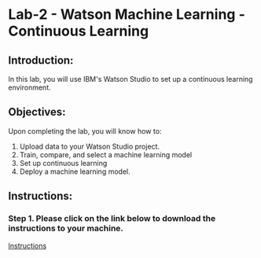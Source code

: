 # Lab-2 - Watson Machine Learning - Continuous Learning

## Introduction:

In this lab, you will use IBM's Watson Studio to set up a continuous learning environment.  

## Objectives:

Upon completing the lab, you will know how to:

1. Upload data to your Watson Studio project. 
1. Train, compare, and select a machine learning model
1. Set up continuous learning 
1. Deploy a machine learning model. 

## Instructions:

### Step 1.  Please click on the link below to download the instructions to your machine.

[Instructions](https://github.com/bleonardb3/Think2019/blob/master/Lab-2/Continuous%20Learning%20Labv1.0.pdf)
